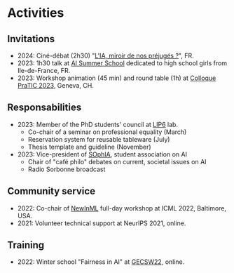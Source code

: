 # Activities

## Invitations

* 2024: Ciné-débat (2h30) "[L'IA, miroir de nos préjugés ?](https://www.sorbonne-universite.fr/evenements/lia-miroir-de-nos-prejuges)", FR.
* 2023: 1h30 talk at [AI Summer School](https://www.sorbonne-universite.fr/evenements/ecole-dete-feminine-en-intelligence-artificielle) dedicated to high school girls from Ile-de-France, FR.
* 2023: Workshop animation (45 min) and round table (1h) at [Colloque PraTIC 2023](https://edu.ge.ch/site/pratic/category/archives/edition-2023-archives/), Geneva, CH.

## Responsabilities

* 2023: Member of the PhD students' council at [LIP6](https://www.lip6.fr/?LANG=fr) lab.
    - Co-chair of a seminar on professional equality (March)
    - Reservation system for reusable tableware (July)
    - Thesis template and guideline (November)
* 2023: Vice-president of [SOphIA](https://sciences.sorbonne-universite.fr/associations/sophia-association-etudiante-intelligence-artificielle-de-sorbonne-universite), student association on AI
    - Chair of "café philo" debates on current, societal issues on AI
    - Radio Sorbonne broadcast

## Community service

* 2022: Co-chair of [NewInML](https://ablacan.github.io/NewInML2022_ICML/organizers-page.html) full-day workshop at ICML 2022, Baltimore, USA.
* 2021: Volunteer technical support at NeurIPS 2021, online.

## Training

* 2022: Winter school "Fairness in AI" at [GECSW22](https://gec-ws.athenarc.gr/), online.
